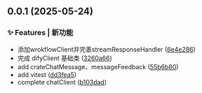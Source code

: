## 0.0.1 (2025-05-24)


### ✨ Features | 新功能

* 添加wrokflowClient并完善streamResponseHandler ([6e4e286](https://github.com/yeyunwen/dify-ai-monorepo/commit/6e4e28646dec6a7d7ba23220c91aac566f97774d))
* 完成 difyClient 基础类 ([3260a66](https://github.com/yeyunwen/dify-ai-monorepo/commit/3260a66028946aef146500759871ce4c55ed3655))
* add crateChatMessage、messageFeedback ([55b6b80](https://github.com/yeyunwen/dify-ai-monorepo/commit/55b6b8062077eaed3e38839157c3863bc4e90767))
* add vitest ([dd3fea5](https://github.com/yeyunwen/dify-ai-monorepo/commit/dd3fea52281cc2aed69ab78feaabc93fd2b3e26b))
* complete chatClient ([b103dad](https://github.com/yeyunwen/dify-ai-monorepo/commit/b103dad13a6d5df3727d8b603ae81cdc8c03666b))



